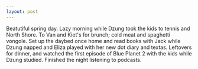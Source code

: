 ```yaml
---
layout: post
---
```


Beatutiful spring day. Lazy morning while Dzung took the kids to tennis and
North Shore. To Van and Kiet's for brunch; cold meat and spaghetti vongole. Set
up the daybed once home and read books with Jack while Dzung napped and Eliza
played with her new dot diary and textas. Leftovers for dinner, and watched the
first episode of Blue Planet 2 with the kids while Dzung studied. Finished the
night listening to podcasts.
